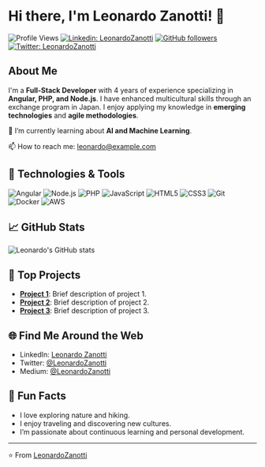 # Hi there, I'm Leonardo Zanotti! 👋

![Profile Views](https://komarev.com/ghpvc/?username=LeonardoZanotti&color=blueviolet)
[![Linkedin: LeonardoZanotti](https://img.shields.io/badge/-LeonardoZanotti-blue?style=flat-square&logo=Linkedin&logoColor=white&link=https://www.linkedin.com/in/leonardozanotti/)](https://www.linkedin.com/in/leonardozanotti/)
[![GitHub followers](https://img.shields.io/github/followers/LeonardoZanotti?label=Follow&style=social)](https://github.com/LeonardoZanotti/?tab=follow)
[![Twitter: LeonardoZanotti](https://img.shields.io/twitter/follow/LeonardoZanotti?style=social)](https://twitter.com/LeonardoZanotti)

## About Me

I'm a **Full-Stack Developer** with 4 years of experience specializing in **Angular, PHP, and Node.js**. I have enhanced multicultural skills through an exchange program in Japan. I enjoy applying my knowledge in **emerging technologies** and **agile methodologies**. 

🌱 I’m currently learning about **AI and Machine Learning**.

📫 How to reach me: [leonardo@example.com](mailto:leonardo@example.com)

## 🔧 Technologies & Tools

![Angular](https://img.shields.io/badge/Angular-DD0031?style=flat-square&logo=angular&logoColor=white)
![Node.js](https://img.shields.io/badge/Node.js-339933?style=flat-square&logo=nodedotjs&logoColor=white)
![PHP](https://img.shields.io/badge/PHP-777BB4?style=flat-square&logo=php&logoColor=white)
![JavaScript](https://img.shields.io/badge/JavaScript-F7DF1E?style=flat-square&logo=javascript&logoColor=black)
![HTML5](https://img.shields.io/badge/HTML5-E34F26?style=flat-square&logo=html5&logoColor=white)
![CSS3](https://img.shields.io/badge/CSS3-1572B6?style=flat-square&logo=css3&logoColor=white)
![Git](https://img.shields.io/badge/Git-F05032?style=flat-square&logo=git&logoColor=white)
![Docker](https://img.shields.io/badge/Docker-2496ED?style=flat-square&logo=docker&logoColor=white)
![AWS](https://img.shields.io/badge/AWS-232F3E?style=flat-square&logo=amazon-aws&logoColor=white)

## 📈 GitHub Stats

![Leonardo's GitHub stats](https://github-readme-stats.vercel.app/api?username=LeonardoZanotti&show_icons=true&theme=radical)

## 🚀 Top Projects

- [**Project 1**](https://github.com/LeonardoZanotti/project1): Brief description of project 1.
- [**Project 2**](https://github.com/LeonardoZanotti/project2): Brief description of project 2.
- [**Project 3**](https://github.com/LeonardoZanotti/project3): Brief description of project 3.

## 🌐 Find Me Around the Web

- LinkedIn: [Leonardo Zanotti](https://www.linkedin.com/in/leonardozanotti/)
- Twitter: [@LeonardoZanotti](https://twitter.com/LeonardoZanotti)
- Medium: [@LeonardoZanotti](https://medium.com/@LeonardoZanotti)

## 🌱 Fun Facts

- I love exploring nature and hiking.
- I enjoy traveling and discovering new cultures.
- I’m passionate about continuous learning and personal development.

---

⭐️ From [LeonardoZanotti](https://github.com/LeonardoZanotti)

